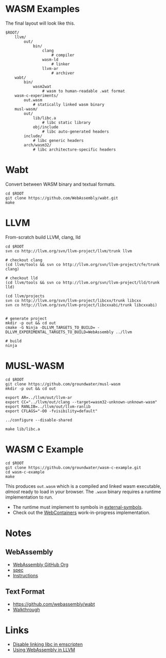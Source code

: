 # WASM Examples

The final layout will look like this.

```
$ROOT/
    llvm/
        out/
            bin/
                clang
                    # compiler
                wasm-ld
                    # linker
                llvm-ar
                    # archiver
    wabt/
        bin/
            wasm2wat
                # wasm to human-readable .wat format
    wasm-c-experiments/
        out.wasm
            # statically linked wasm binary
    musl-wasm/
        out/
            lib/libc.a
                # libc static library
            obj/include
                # libc auto-generated headers
        include/
            # libc generic headers
        arch/wasm32/
            # libc architecture-specific headers
```

# Wabt

Convert between WASM binary and textual formats.

```
cd $ROOT
git clone https://github.com/WebAssembly/wabt.git
make
```

# LLVM

From-scratch build LLVM, clang, lld

```
cd $ROOT
svn co http://llvm.org/svn/llvm-project/llvm/trunk llvm

# checkout clang
(cd llvm/tools && svn co http://llvm.org/svn/llvm-project/cfe/trunk clang)

# checkout lld
(cd llvm/tools && svn co http://llvm.org/svn/llvm-project/lld/trunk lld)

(cd llvm/projects
svn co http://llvm.org/svn/llvm-project/libcxx/trunk libcxx
svn co http://llvm.org/svn/llvm-project/libcxxabi/trunk libcxxabi)


# generate project
mkdir -p out && cd out
cmake -G Ninja -DLLVM_TARGETS_TO_BUILD= -DLLVM_EXPERIMENTAL_TARGETS_TO_BUILD=WebAssembly ../llvm

# build
ninja
```

# MUSL-WASM

```
cd $ROOT
git clone https://github.com/groundwater/musl-wasm
mkdir -p out && cd out

export AR=../llvm/out/llvm-ar
export CC="../llvm/out/clang --target=wasm32-unknown-unknown-wasm"
export RANLIB=../llvm/out/llvm-ranlib
export CFLAGS="-O0 -fvisibility=default"

../configure --disable-shared

make lib/libc.a
```

# WASM C Example

```
cd $ROOT
git clone https://github.com/groundwater/wasm-c-example.git
cd wasm-c-example
make
```

This produces `out.wasm` which is a compiled and linked wasm executable, _almost_ ready to load in your browser.
The `.wasm` binary requires a runtime implementation to run.

- The runtime must implement to symbols in [external-symbols](external-symbols).
- Check out the [WebContainers](https://github.com/groundwater/WebContainers/) work-in-progress implementation.

# Notes

## WebAssembly

- [WebAssembly GitHub Org](https://github.com/WebAssembly)
- [spec](https://github.com/WebAssembly/spec)
- [Instructions](https://github.com/sunfishcode/wasm-reference-manual/blob/master/WebAssembly.md)

## Text Format

- https://github.com/webassembly/wabt
- [Walkthrough](https://developer.mozilla.org/en-US/docs/WebAssembly/Understanding_the_text_format)

# Links

- [Disable linking libc in emscripten](https://stackoverflow.com/questions/41653792/disable-linking-libc-in-emscripten)
- [Using WebAssembly in LLVM](https://gist.github.com/yurydelendik/4eeff8248aeb14ce763e)
